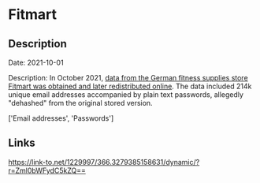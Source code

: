 # Fitmart

## Description

Date: 2021-10-01

Description:
In October 2021, <a href="https://www.mydealz.de/diskussion/datenleck-bei-fitmart-2214625" target="_blank" rel="noopener">data from the German fitness supplies store Fitmart was obtained and later redistributed online</a>. The data included 214k unique email addresses accompanied by plain text passwords, allegedly &quot;dehashed&quot; from the original stored version.


['Email addresses', 'Passwords']

## Links

https://link-to.net/1229997/366.3279385158631/dynamic/?r=Zml0bWFydC5kZQ==